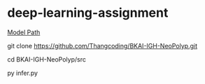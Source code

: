 # deep-learning-assignment

[Model Path](https://husteduvn-my.sharepoint.com/:f:/g/personal/thang_ds225528_sis_hust_edu_vn/EvgflaTBp91GigYPtyKt_lgBdSEOJUAHooVNuBtMz_BmUA?e=FMbtbe) 

git clone https://github.com/Thangcoding/BKAI-IGH-NeoPolyp.git

cd BKAI-IGH-NeoPolyp/src 

py infer.py
